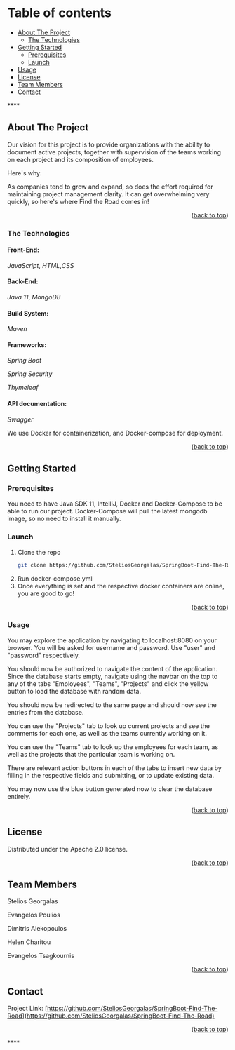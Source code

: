# Table of contents

- [About The Project](#about-the-project)
    - [The Technologies](#the-technologies)
- [Getting Started](#getting-started)
    - [Prerequisites](#prerequisites)
    - [Launch](#launch)
- [Usage](#usage)
- [License](#license)
- [Team Members](#team-members)
- [Contact](#contact)

****<!-- ABOUT THE PROJECT -->

## About The Project

Our vision for this project is to provide organizations with the ability to document active projects, together with
supervision of the teams working on each project and its composition of employees.

Here's why:

As companies tend to grow and expand, so does the effort required for maintaining project management clarity. It can get
overwhelming very quickly, so here's where Find the Road comes in!

<p align="right">(<a href="#top">back to top</a>)</p>

### The Technologies


#### Front-End:
*JavaScript*, *HTML*,*CSS*

#### Back-End:

*Java 11*, *MongoDB*

#### Build System:
*Maven*

#### Frameworks:
*Spring Boot*

*Spring Security*

*Thymeleaf*

#### API documentation:

*Swagger*


We use Docker for containerization, and Docker-compose for deployment.



<p align="right">(<a href="#top">back to top</a>)</p>



<!-- GETTING STARTED -->
## Getting Started

### Prerequisites

You need to have Java SDK 11, IntelliJ, Docker and Docker-Compose to be able to run our project. Docker-Compose will
pull the latest mongodb image, so no need to install it manually.

### Launch

1. Clone the repo
   ```sh
   git clone https://github.com/SteliosGeorgalas/SpringBoot-Find-The-Road.git
   ```
2. Run docker-compose.yml
3. Once everything is set and the respective docker containers are online, you are good to go!

<p align="right">(<a href="#top">back to top</a>)</p>



<!-- USAGE EXAMPLES -->

### Usage

You may explore the application by navigating to localhost:8080 on your browser. You will be asked for username and
password. Use "user" and "password" respectively.

You should now be authorized to navigate the content of the application. Since the database starts empty, navigate using
the navbar on the top to any of the tabs "Employees", "Teams",
"Projects" and click the yellow button to load the database with random data.

You should now be redirected to the same page and should now see the entries from the database.

You can use the "Projects" tab to look up current projects and see the comments for each one, as well as the teams
currently working on it.

You can use the "Teams" tab to look up the employees for each team, as well as the projects that the particular team is
working on.

There are relevant action buttons in each of the tabs to insert new data by filling in the respective fields and
submitting, or to update existing data.

You may now use the blue button generated now to clear the database entirely.

<p align="right">(<a href="#top">back to top</a>)</p>


<!-- LICENSE -->
## License

Distributed under the Apache 2.0 license.

<p align="right">(<a href="#top">back to top</a>)</p>


<!-- TEAM MEMBERS -->

## Team Members
Stelios Georgalas

Evangelos Poulios

Dimitris Alekopoulos

Helen Charitou

Evangelos Tsagkournis

<p align="right">(<a href="#top">back to top</a>)</p>

<!-- CONTACT -->
## Contact

Project Link:
[https://github.com/SteliosGeorgalas/SpringBoot-Find-The-Road](https://github.com/SteliosGeorgalas/SpringBoot-Find-The-Road)

<p align="right">(<a href="#top">back to top</a>)</p>****
